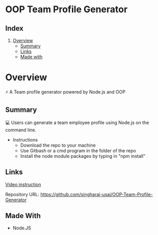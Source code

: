 # OOP Team Profile Generator

## Index
1. [Overview](#overview)
    - [Summary](#summary)
    - [Links](#links)
    - [Made with](#made-with)

# Overview

⚡ A Team profile generator powered by Node.js and OOP

## Summary

💻 Users can generate a team employee profile using Node.js on the command line.

* Instructions
    * Download the repo to your machine
    * Use Gitbash or a cmd program in the folder of the repo
    * Install the node module packages by typing in "npm install"

## Links

[Video instruction]()

Repository URL: https://github.com/singharaj-usai/OOP-Team-Profile-Generator

## Made With

* Node.JS
